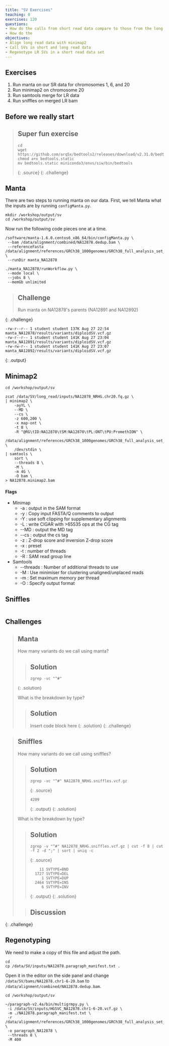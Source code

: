 ```yaml
---
title: "SV Exercises"
teaching: 0
exercises: 120
questions:
- How do the calls from short read data compare to those from the long read data?
- How do the 
objectives:
- Align long read data with minimap2
- Call SVs in short and long read data
- Regenotype LR SVs in a short read data set
---
```


## Exercises
1. Run manta on our SR data for chromosomes 1, 6, and 20
2. Run minimap2 on chromosome 20
3. Run samtools merge for LR data
4. Run sniffles on merged LR bam


## Before we really start

> ## Super fun exercise
>
> ~~~
> cd
> wget https://github.com/arq5x/bedtools2/releases/download/v2.31.0/bedtools.static
> chmod a+x bedtools.static
> mv bedtools.static miniconda3/envs/siw/bin/bedtools
> ~~~
> {: .source}
{: .challenge}

## Manta

There are two steps to running manta on our data. First, we tell Manta what the 
inputs are by running `configManta.py`. 

~~~ First
mkdir /workshop/output/sv
cd /workshop/output/sv
~~~

Now run the following code pieces one at a time.

~~~
/software/manta-1.6.0.centos6_x86_64/bin/configManta.py \
 --bam /data/alignment/combined/NA12878.dedup.bam \
 --referenceFasta /data/alignment/references/GRCh38_1000genomes/GRCh38_full_analysis_set_plus_decoy_hla.fa \
 --runDir manta_NA12878
~~~

~~~
./manta_NA12878/runWorkflow.py \
 --mode local \
 --jobs 8 \
 --memGb unlimited 
~~~

> ## Challenge
>
> Run manta on NA12878's parents (NA12891 and NA12892)
>
{: .challenge}

~~~ ls -lh manta_*/results/variants/diploidSV.vcf.gz
-rw-r--r-- 1 student student 137K Aug 27 22:54 manta_NA12878/results/variants/diploidSV.vcf.gz
-rw-r--r-- 1 student student 141K Aug 27 23:04 manta_NA12891/results/variants/diploidSV.vcf.gz
-rw-rw-r-- 1 student student 141K Aug 27 23:07 manta_NA12892/results/variants/diploidSV.vcf.gz
~~~
{: .output}

## Minimap2

~~~
cd /workshop/output/sv

zcat /data/SV/long_read/inputs/NA12878_NRHG.chr20.fq.gz \
| minimap2 \
    -ayYL \
    --MD \
    --cs \
    -z 600,200 \
    -x map-ont \
    -t 8 \
    -R "@RG\tID:NA12878\tSM:NA12878\tPL:ONT\tPU:PromethION" \
    /data/alignment/references/GRCh38_1000genomes/GRCh38_full_analysis_set_plus_decoy_hla.mmi \
    /dev/stdin \
| samtools \
    sort \
    --threads 8 \
    -M \
    -m 4G \
    -O bam \
> NA12878.minimap2.bam
~~~

#### Flags
* Minimap
    * -a   : output in the SAM format
    * -y   : Copy input FASTA/Q comments to output
    * -Y   : use soft clipping for supplementary alignments
    * -L   : write CIGAR with >65535 ops at the CG tag
    * --MD : output the MD tag
    * --cs : output the cs tag
    * -z   : Z-drop score and inversion Z-drop score
    * -x   : preset
    * -t   : number of threads
    * -R   : SAM read group line
* Samtools
    * --threads : Number of additional threads to use
    * -M        : Use minimiser for clustering unaligned/unplaced reads
    * -m        : Set maximum memory per thread
    * -O        : Specify output format

## Sniffles
~~~
~~~

## Challenges

> ## Manta
>
> How many variants do we call using manta?
>
> > ## Solution
> > ~~~
> > zgrep -vc "^#" 
> > ~~~
> {: .solution}
>
> What is the breakdown by type?
>
> > ## Solution
> > Insert code block here
> {: .solution}
{: .challenge}

> ## Sniffles
>
> How many variants do we call using sniffles? 
>
> > ## Solution
> > ~~~
> > zgrep -vc "^#" NA12878_NRHG.sniffles.vcf.gz 
> > ~~~
> > {: .source}
> > ~~~
> > 4209
> > ~~~
> > {: .output}
> {: .solution}
>
> What is the breakdown by type? 
>
> > ## Solution
> > ~~~
> > zgrep -v "^#" NA12878_NRHG.sniffles.vcf.gz | cut -f 8 | cut -f 2 -d ";" | sort | uniq -c 
> > ~~~
> > {: .source}
> > ~~~
> >     11 SVTYPE=BND
> >   1727 SVTYPE=DEL
> >      1 SVTYPE=DUP
> >   2464 SVTYPE=INS
> >      6 SVTYPE=INV
> > ~~~
> > {: .output}
> {: .solution}
>
> > ## Discussion
> >  
{: .challenge}

## Regenotyping

We need to make a copy of this file and adjust the path.

~~~
cd 
cp /data/SV/inputs/NA12878.paragraph_manifest.txt .
~~~

Open it in the editor on the side panel and change `/data/SV/bams/NA12878.chr1-6-20.bam` to
`/data/alignment/combined/NA12878.dedup.bam`. 

~~~ 15 min
cd /workshop/output/sv

~/paragraph-v2.4a/bin/multigrmpy.py \
 -i /data/SV/inputs/HGSVC_NA12878.chr1-6-20.vcf.gz \
 -m ./NA12878.paragraph_manifest.txt \
 -r /data/alignment/references/GRCh38_1000genomes/GRCh38_full_analysis_set_plus_decoy_hla.fa \
 -o paragraph_NA12878 \
 --threads 8 \
 -M 400
~~~
